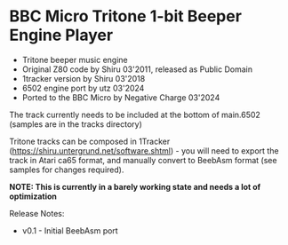 # BBC Micro Tritone 1-bit Beeper Engine Player

- Tritone beeper music engine
- Original Z80 code by Shiru 03'2011, released as Public Domain
- 1tracker version by Shiru 03'2018
- 6502 engine port by utz 03'2024
- Ported to the BBC Micro by Negative Charge 03'2024

The track currently needs to be included at the bottom of main.6502 (samples are in the tracks directory)

Tritone tracks can be composed in 1Tracker (https://shiru.untergrund.net/software.shtml) - you will need to export the track in Atari ca65 format, and manually convert to BeebAsm format (see samples for changes required).

**NOTE: This is currently in a barely working state and needs a lot of optimization**

Release Notes:

- v0.1 - Initial BeebAsm port
